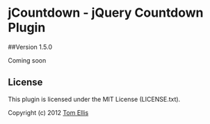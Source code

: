 # jCountdown - jQuery Countdown Plugin


##Version 1.5.0

Coming soon

## License

This plugin is licensed under the MIT License (LICENSE.txt).

Copyright (c) 2012 [Tom Ellis](http://www.webmuse.co.uk)
